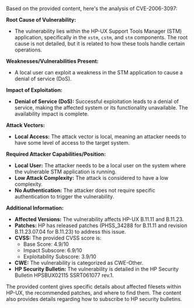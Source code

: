 Based on the provided content, here's the analysis of CVE-2006-3097:

**Root Cause of Vulnerability:**

- The vulnerability lies within the HP-UX Support Tools Manager (STM) application, specifically in the `xstm`, `cstm`, and `stm` components. The root cause is not detailed, but it is related to how these tools handle certain operations.

**Weaknesses/Vulnerabilities Present:**

- A local user can exploit a weakness in the STM application to cause a denial of service (DoS).

**Impact of Exploitation:**

- **Denial of Service (DoS):** Successful exploitation leads to a denial of service, making the affected system or its functionality unavailable. The availability impact is complete.

**Attack Vectors:**

- **Local Access:** The attack vector is local, meaning an attacker needs to have some level of access to the target system.

**Required Attacker Capabilities/Position:**

- **Local User:** The attacker needs to be a local user on the system where the vulnerable STM application is running.
- **Low Attack Complexity:** The attack is considered to have a low complexity.
- **No Authentication:** The attacker does not require specific authentication to trigger the vulnerability.

**Additional Information:**

- **Affected Versions:** The vulnerability affects HP-UX B.11.11 and B.11.23.
- **Patches:** HP has released patches (PHSS_34288 for B.11.11 and revision B.11.23.07.04 for B.11.23) to address this issue.
- **CVSS:** The provided CVSS score is:
    - Base Score: 4.9/10
    - Impact Subscore: 6.9/10
    - Exploitability Subscore: 3.9/10
- **CWE:** The vulnerability is categorized as CWE-Other.
- **HP Security Bulletin:** The vulnerability is detailed in the HP Security Bulletin HPSBUX02115 SSRT061077 rev.1.

The provided content gives specific details about affected filesets within HP-UX, the recommended patches, and where to find them. The content also provides details regarding how to subscribe to HP security bulletins.